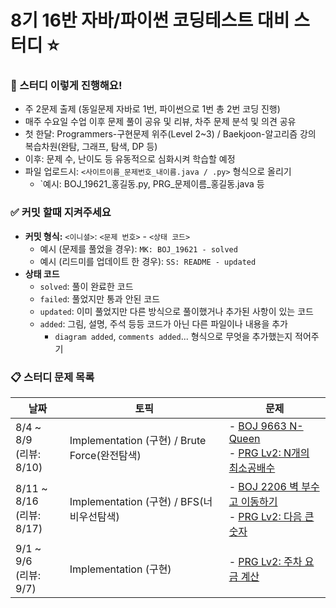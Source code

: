 # 8기 16반 자바/파이썬 코딩테스트 대비 스터디 :star:

### :raising_hand: 스터디 이렇게 진행해요!

- 주 2문제 출제 (동일문제 자바로 1번, 파이썬으로 1번 총 2번 코딩 진행)
- 매주 수요일 수업 이후 문제 풀이 공유 및 리뷰, 차주 문제 분석 및 의견 공유
- 첫 한달: Programmers-구현문제 위주(Level 2~3) / Baekjoon-알고리즘 강의 복습차원(완탐, 그래프, 탐색, DP 등) 
- 이후: 문제 수, 난이도 등 유동적으로 심화시켜 학습할 예정 
- 파일 업로드시: `<사이트이름_문제번호_내이름.java / .py>` 형식으로 올리기
  - `예시: BOJ_19621_홍길동.py, PRG_문제이름_홍길동.java 등

### :white_check_mark: 커밋 할때 지켜주세요 

- **커밋 형식:** `<이니셜>`:  `<문제 번호>` - `<상태 코드>`
  - 예시 (문제를 풀었을 경우): `MK: BOJ_19621 - solved`
  - 예시 (리드미를 업데이트 한 경우): `SS: README - updated`
- **상태 코드**
  - `solved`: 풀이 완료한 코드
  - `failed`: 풀었지만 통과 안된 코드
  - `updated`: 이미 풀었지만 다른 방식으로 풀이했거나 추가된 사항이 있는 코드
  - `added`: 그림, 설명, 주석 등등 코드가 아닌 다른 파일이나 내용을 추가
    - `diagram added`, `comments added`... 형식으로 무엇을 추가했는지 적어주기

### :clipboard: 스터디 문제 목록

| 날짜                          | 토픽                       | 문제                                                         |
| ----------------------------- | -------------------------- | ------------------------------------------------------------ |
| 8/4 ~ 8/9<br />(리뷰: 8/10) | Implementation (구현) / Brute Force(완전탐색)   | - <a href="https://www.acmicpc.net/problem/9663">BOJ 9663 N-Queen</a><br />- <a href="https://school.programmers.co.kr/learn/courses/30/lessons/12953">PRG Lv2: N개의 최소공배수</a><br />|
| 8/11 ~ 8/16<br />(리뷰: 8/17) | Implementation (구현) / BFS(너비우선탐색)   | - <a href="https://www.acmicpc.net/problem/2206">BOJ 2206 벽 부수고 이동하기</a><br />- <a href="https://school.programmers.co.kr/learn/courses/30/lessons/12911">PRG Lv2: 다음 큰 숫자</a><br />|
| 9/1 ~ 9/6<br />(리뷰: 9/7) | Implementation (구현)   | - <a href="https://school.programmers.co.kr/learn/courses/30/lessons/92341">PRG Lv2: 주차 요금 계산</a>|


